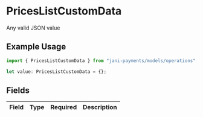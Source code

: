 # PricesListCustomData

Any valid JSON value

## Example Usage

```typescript
import { PricesListCustomData } from "jani-payments/models/operations";

let value: PricesListCustomData = {};
```

## Fields

| Field       | Type        | Required    | Description |
| ----------- | ----------- | ----------- | ----------- |